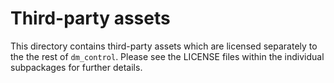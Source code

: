 # Third-party assets

This directory contains third-party assets which are licensed separately to the
the rest of `dm_control`. Please see the LICENSE files within the individual
subpackages for further details.
